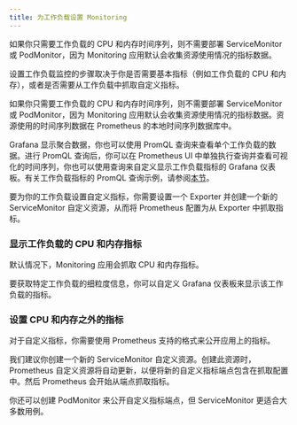 ```yaml
---
title: 为工作负载设置 Monitoring
---
```



如果你只需要工作负载的 CPU 和内存时间序列，则不需要部署 ServiceMonitor 或 PodMonitor，因为 Monitoring 应用默认会收集资源使用情况的指标数据。

设置工作负载监控的步骤取决于你是否需要基本指标（例如工作负载的 CPU 和内存），或者是否需要从工作负载中抓取自定义指标。

如果你只需要工作负载的 CPU 和内存时间序列，则不需要部署 ServiceMonitor 或 PodMonitor，因为 Monitoring 应用默认会收集资源使用情况的指标数据。资源使用的时间序列数据在 Prometheus 的本地时间序列数据库中。

Grafana 显示聚合数据，你也可以使用 PromQL 查询来查看单个工作负载的数据。进行 PromQL 查询后，你可以在 Prometheus UI 中单独执行查询并查看可视化的时间序列，你也可以使用查询来自定义显示工作负载指标的 Grafana 仪表板。有关工作负载指标的 PromQL 查询示例，请参阅[本节](https://rancher.com/docs/rancher/v2.6/en/monitoring-alerting/expression/#workload-metrics)。

要为你的工作负载设置自定义指标，你需要设置一个 Exporter 并创建一个新的 ServiceMonitor 自定义资源，从而将 Prometheus 配置为从 Exporter 中抓取指标。

### 显示工作负载的 CPU 和内存指标

默认情况下，Monitoring 应用会抓取 CPU 和内存指标。

要获取特定工作负载的细粒度信息，你可以自定义 Grafana 仪表板来显示该工作负载的指标。

### 设置 CPU 和内存之外的指标

对于自定义指标，你需要使用 Prometheus 支持的格式来公开应用上的指标。

我们建议你创建一个新的 ServiceMonitor 自定义资源。创建此资源时，Prometheus 自定义资源将自动更新，以便将新的自定义指标端点包含在抓取配置中。然后 Prometheus 会开始从端点抓取指标。

你还可以创建 PodMonitor 来公开自定义指标端点，但 ServiceMonitor 更适合大多数用例。

